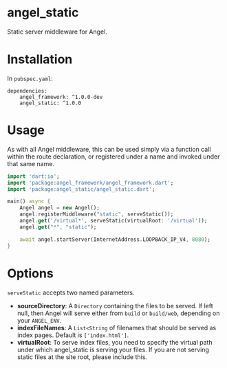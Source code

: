 # angel_static
Static server middleware for Angel.

# Installation
In `pubspec.yaml`:

    dependencies:
        angel_framework: ^1.0.0-dev
        angel_static: ^1.0.0

# Usage
As with all Angel middleware, this can be used simply via a function
call within the route declaration, or registered under a name and invoked
under that same name.

```dart
import 'dart:io';
import 'package:angel_framework/angel_framework.dart';
import 'package:angel_static/angel_static.dart';

main() async {
    Angel angel = new Angel();
    angel.registerMiddleware("static", serveStatic());
    angel.get('/virtual*', serveStatic(virtualRoot: '/virtual'));
    angel.get("*", "static");

    await angel.startServer(InternetAddress.LOOPBACK_IP_V4, 8080);
}
```

# Options
`serveStatic` accepts two named parameters.
- **sourceDirectory**: A `Directory` containing the files to be served. If left null, then Angel will serve either from `build` or
    `build/web`, depending on your `ANGEL_ENV`.
- **indexFileNames**: A `List<String` of filenames that should be served as index pages. Default is `['index.html']`.
- **virtualRoot**: To serve index files, you need to specify the virtual path under which
    angel_static is serving your files. If you are not serving static files at the site root,
    please include this.
